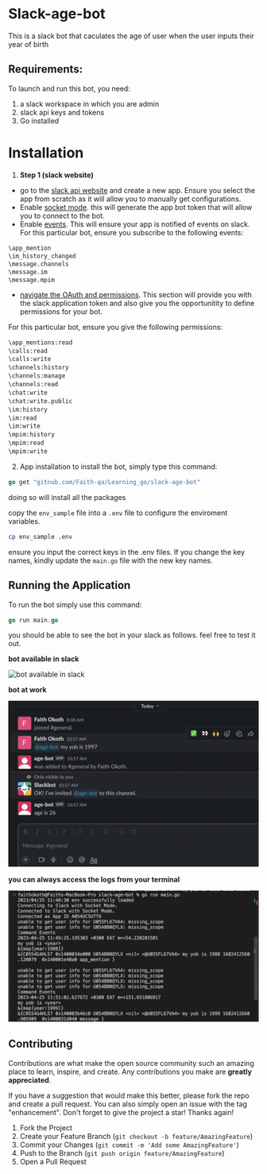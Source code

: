 # Slack-age-bot
This is a slack bot that caculates the age of user when the user inputs their year of birth

## Requirements:
To launch and run this bot, you need:
1. a slack workspace in which you are admin
2. slack api keys and tokens
3. Go installed

# Installation
1. **Step 1 (slack website)**
*  go to the [slack api website](https://api.slack.com/apps/) and create a new app. Ensure you select the app from scratch as it will allow you to manually get configurations.
*  Enable [socket mode](https://app.slack.com/app-settings/T054RSZRBS6/A054UC5UTT6/socket-mode). this will generate the app bot token that will allow you to connect to the bot. 
* Enable [events](https://api.slack.com/apps/A054UC5UTT6/event-subscriptions). This will ensure your app is notified of events on slack. For this particular bot, ensure you subscribe to the following events:
```
\app_mention
\im_history_changed
\message.channels
\message.im
\message.mpim
```
* [navigate the OAuth and permissions](https://api.slack.com/apps/A054UC5UTT6/oauth?). This section will provide you with the slack application token and also give you the opportunitity to define permissions for your bot.

For this particular bot, ensure you give the following permissions: 
```bash 
\app_mentions:read
\calls:read
\calls:write
\channels:history
\channels:manage
\channels:read
\chat:write
\chat:write.public
\im:history
\im:read
\im:write
\mpim:history
\mpim:read
\mpim:write

```

2. App installation
to install the bot, simply type this command:
```go
go get "gitnub.com/Faith-qa/Learning_go/slack-age-bot"
```
doing so will install all the packages

copy the `env_sample` file into a `.env` file to configure the enviroment variables.

```bash
cp env_sample .env
```
ensure you input the correct keys in the .env files. If you change the key names, kindly update the `main.go` file with the new key names.

## Running the Application
To run the bot simply use this command:
```go
go run main.go
```

you should be able to see the bot in your slack as follows. feel free to test it out.

**bot available in slack**

![bot available in slack](./screenshots/slack-age-bot)


**bot at work**

![bot at work](./screenshots/botatwork.png)


**you can always access the logs from your terminal**


![you can always access the logs from your terminal](./screenshots/logs.png)

<!-- CONTRIBUTING -->
## Contributing

Contributions are what make the open source community such an amazing place to learn, inspire, and create. Any contributions you make are **greatly appreciated**.

If you have a suggestion that would make this better, please fork the repo and create a pull request. You can also simply open an issue with the tag "enhancement".
Don't forget to give the project a star! Thanks again!

1. Fork the Project
2. Create your Feature Branch (`git checkout -b feature/AmazingFeature`)
3. Commit your Changes (`git commit -m 'Add some AmazingFeature'`)
4. Push to the Branch (`git push origin feature/AmazingFeature`)
5. Open a Pull Request



